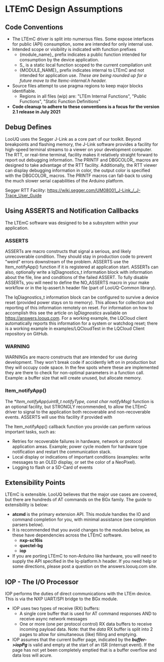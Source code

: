 # LTEmC Design Assumptions


## Code Conventions
* The LTEmC driver is split into numerous files. Some expose interfaces for public (API) consumption, some are intended for only internal use.
* Intended scope or visibility is indicated with function prefixes
    - {module_name}_ prefix indicates a public function intended for consumption by the device application.
    - S_ is a static local function scoped to the current compilation unit
    - {MODULE_NAME}_ prefix indicates internal to LTEmC and not intended for application use. *These are being rounded up for a future move to the ltemc-internal.h header.*
* Source files attempt to use pragma regions to keep major blocks identifiable.
    - Regions in all files (wip) are: "LTEm Internal Functions", "Public Functions", "Static Function Definitions"
* **Code cleanup to adhere to these conventions is a focus for the version 2.1 release in July 2021**


## Debug Defines
LooUQ uses the Segger J-Link as a core part of our toolkit. Beyond breakpoints and flashing memory, the J-Link software provides a facility for high-speed terminal streams to a viewer on your development computer. The RTT, or real-time terminal, facility makes it relatively straight forward to report out debugging information. The PRINTF and DBGCOLOR_ macros are designed to take advantage of the RTT facility. Additionally, the RTT viewer can display debugging information in color, the output color is specified with the DBGCOLOR_ macros. The PRINTF macros can fall-back to using the much slower serial capabilities of the Arduino platform. 

Segger RTT Facility: https://wiki.segger.com/UM08001_J-Link_/_J-Trace_User_Guide


## Using ASSERTS and Notification Callbacks
The LTEmC software was designed to be a subsystem within your application. 

### ASSERTS
ASSERTs are macro constructs that signal a serious, and likely unrecoverable condition. They should stay in production code to prevent "weird" errors downstream of the problem. ASSERTS use the ltem_notifyApp() function if it is registered at application start. ASSERTs can also, optionally write a lqDiagnostics_t information block with information about the file, line and conditions of the failed ASSERT. To fully disable ASSERTs, you will need to define the NO_ASSERTS macro in your make workflow or in the lq-assert.h header file (part of LooUQ-Common library).

The lqDiagnostics_t information block can be configured to survive a device reset (provided power stays on to memory). This allows for collection and reporting of this information remotely on reset. For information on how to accomplish this see the article on *lqDiagnostics* available on https://answers.loouq.com. For a working example, the LQCloud client automatically reports this information for a system or watchdog reset; there is a working example in examples/LQCloudTest in the LQCloud Client repository on GitHub.

### WARNING 
WARNINGs are macro constructs that are intended for use during development. They won't break code if accidently left on in production but they will occupy code space. In the few spots where these are implemented they are there to check for non-optimal parameters in a function call. Example: a buffer size that will create unused, but allocate memory.

### ltem_notifyApp()
The **ltem_notifyApp(uint8_t notifyType, const char *notifyMsg)** function is an optional facility, but STRONGLY recommended, to allow the LTEmC driver to signal to the application both recoverable and non-recoverable events. ASSERTS will use this facility if provided with 

The ltem_notifyApp() callback function you provide can perform various important tasks, such as:
* Retries for recoverable failures in hardware, network or protocol application areas. Example; power cycle modem for hardware type notification and restart the communication stack.
* Local display or indications of important conditions (examples: write messages to an OLED display, or set the color of a NeoPixel).
* Logging to flash or a SD-Card of events


## Extensibility Points
LTEmC is extensible. LooUQ believes that the major use cases are covered, but there are hundreds of AT commands on the BGx family. The guide to extensibility is below:
* **atcmd** is the primary extension API. This module handles the IO and command completion for you, with minimal assistance (see completion parsers below).
* It is recommended that you avoid changes to the modules below, as these have dependencies across the LTEmC software.
    - **nxp-sc16is**
    - **quectel-bg**
    - **iop** 
* If you are porting LTEmC to non-Arduino like hardware, you will need to supply the API specified in the lq-platform.h header. If you need help or some directions, please post a question on the answers.loouq.com site.


## IOP - The I/O Processor
IOP performs the duties of direct communications with the LTEm device. This is via the NXP UART/SPI bridge to the BGx module.

* IOP uses two types of receive (RX) buffers: 
  - A single core buffer that is used for AT command responses AND to receive async network messages
  - One or more (one per protocol control) RX data buffers to receive incoming payload data. Note: that the *data* RX buffer is split into 2 pages to allow for simultaneous (like) filling and emptying.
* IOP assumes that the current buffer page, indicated by the ***buffer->iopPg*** is valid and empty at the start of an ISR (interrupt event). If the page has not yet been completely emptied that is a buffer overflow and data loss will acure.

